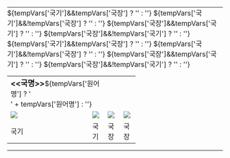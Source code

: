 <table style="border:2px solid ${tempVars['테두리색'] || tempVars['배경색']}"><tr><td style="padding:0;">
<table style="width:300px;">
    <tr>
        <td colspan="2" style="background:<<배경색>>;color:<<글자색>>"><b style="font-size:18px;"><<국명>></b>${tempVars['원어명'] ? '<br>' + tempVars['원어명'] : ''}</td>
    </tr>
    <tr>
        ${tempVars['국기']&&tempVars['국장'] ? '<td><img src="imgs/<<국기>>"></td>' : ''}
        ${tempVars['국기']&&!tempVars['국장'] ? '<td colspan="2"><img src="imgs/<<국기>>"></td>' : ''}
        ${tempVars['국장']&&tempVars['국기'] ? '<td><img src="imgs/<<국장>>"></td>' : ''}
        ${tempVars['국장']&&!tempVars['국기'] ? '<td colspan="2"><img src="imgs/<<국장>>"></td>' : ''}
    </tr>
    <tr style="background-color:${tempVars['테두리색'] || tempVars['배경색']};color:<<글자색>>">
        ${tempVars['국기']&&tempVars['국장'] ? '<td>국기</td>' : ''}
        ${tempVars['국기']&&!tempVars['국장'] ? '<td colspan="2">국기</td>' : ''}
        ${tempVars['국장']&&tempVars['국기'] ? '<td>국장</td>' : ''}
        ${tempVars['국장']&&!tempVars['국기'] ? '<td colspan="2">국장</td>' : ''}
    </tr>
</table>
</td></tr></table>